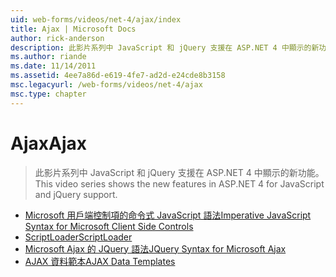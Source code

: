 ```yaml
---
uid: web-forms/videos/net-4/ajax/index
title: Ajax | Microsoft Docs
author: rick-anderson
description: 此影片系列中 JavaScript 和 jQuery 支援在 ASP.NET 4 中顯示的新功能。
ms.author: riande
ms.date: 11/14/2011
ms.assetid: 4ee7a86d-e619-4fe7-ad2d-e24cde8b3158
msc.legacyurl: /web-forms/videos/net-4/ajax
msc.type: chapter
---
```

<a name="ajax"></a><span data-ttu-id="c48d2-103">Ajax</span><span class="sxs-lookup"><span data-stu-id="c48d2-103">Ajax</span></span>
====================
> <span data-ttu-id="c48d2-104">此影片系列中 JavaScript 和 jQuery 支援在 ASP.NET 4 中顯示的新功能。</span><span class="sxs-lookup"><span data-stu-id="c48d2-104">This video series shows the new features in ASP.NET 4 for JavaScript and jQuery support.</span></span>


- [<span data-ttu-id="c48d2-105">Microsoft 用戶端控制項的命令式 JavaScript 語法</span><span class="sxs-lookup"><span data-stu-id="c48d2-105">Imperative JavaScript Syntax for Microsoft Client Side Controls</span></span>](aspnet-4-quick-hit-imperative-javascript-syntax-for-microsoft-client-side-controls.md)
- [<span data-ttu-id="c48d2-106">ScriptLoader</span><span class="sxs-lookup"><span data-stu-id="c48d2-106">ScriptLoader</span></span>](aspnet-4-quick-hit-the-scriptloader.md)
- [<span data-ttu-id="c48d2-107">Microsoft Ajax 的 JQuery 語法</span><span class="sxs-lookup"><span data-stu-id="c48d2-107">JQuery Syntax for Microsoft Ajax</span></span>](aspnet-4-quick-hit-jquery-syntax-for-microsoft-ajax.md)
- [<span data-ttu-id="c48d2-108">AJAX 資料範本</span><span class="sxs-lookup"><span data-stu-id="c48d2-108">AJAX Data Templates</span></span>](aspnet-4-quick-hit-ajax-data-templates.md)

